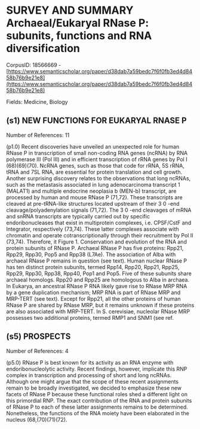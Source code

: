 # SURVEY AND SUMMARY Archaeal/Eukaryal RNase P: subunits, functions and RNA diversification

CorpusID: 18566669 - [https://www.semanticscholar.org/paper/d38dab7a59bedc7f6f0fb3ed4d8458b76b9e21e8](https://www.semanticscholar.org/paper/d38dab7a59bedc7f6f0fb3ed4d8458b76b9e21e8)

Fields: Medicine, Biology

## (s1) NEW FUNCTIONS FOR EUKARYAL RNASE P
Number of References: 11

(p1.0) Recent discoveries have unveiled an unexpected role for human RNase P in transcription of small non-coding RNA genes (ncRNA) by RNA polymerase III (Pol III) and in efficient transcription of rRNA genes by Pol I (68)(69)(70). NcRNA genes, such as those that code for rRNA, 5S rRNA, tRNA and 7SL RNA, are essential for protein translation and cell growth. Another surprising discovery relates to the observations that long ncRNAs, such as the metastasis associated in lung adenocarcinoma transcript 1 (MALAT1) and multiple endocrine neoplasia b (MEN-b) transcript, are processed by human and mouse RNase P (71,72). These transcripts are cleaved at pre-tRNA-like structures located upstream of their 3 0 -end cleavage/polyadenylation signals (71,72). The 3 0 -end cleavages of mRNA and snRNA transcripts are typically carried out by specific endoribonucleases that exist in multiprotein complexes, i.e. CPSF/CstF and Integrator, respectively (73,74). These latter complexes associate with chromatin and operate cotranscriptionally through their recruitment by Pol II (73,74). Therefore, it  Figure 1. Conservation and evolution of the RNA and protein subunits of RNase P. Archaeal RNase P has five proteins: Rpp21, Rpp29, Rpp30, Pop5 and Rpp38 (L7Ae). The association of Alba with archaeal RNase P remains in question (see text). Human nuclear RNase P has ten distinct protein subunits, termed Rpp14, Rpp20, Rpp21, Rpp25, Rpp29, Rpp30, Rpp38, Rpp40, Pop1 and Pop5. Five of these subunits share archaeal homologs. Rpp20 and Rpp25 are homologous to Alba in archaea. In Eukarya, an ancestral RNase P RNA likely gave rise to RNase MRP RNA by a gene duplication mechanism; MRP RNA is part of RNase MRP and MRP-TERT (see text). Except for Rpp21, all the other proteins of human RNase P are shared by RNase MRP, but it remains unknown if these proteins are also associated with MRP-TERT. In S. cerevisiae, nucleolar RNase MRP possesses two additional proteins, termed RMP1 and SNM1 (see ref.
## (s5) PROSPECTS
Number of References: 4

(p5.0) RNase P is best known for its activity as an RNA enzyme with endoribonucleolytic activity. Recent findings, however, implicate this RNP complex in transcription and processing of short and long ncRNAs. Although one might argue that the scope of these recent assignments remain to be broadly investigated, we decided to emphasize these new facets of RNase P because these functional roles shed a different light on this primordial RNP. The exact contribution of the RNA and protein subunits of RNase P to each of these latter assignments remains to be determined. Nonetheless, the functions of the RNA moiety have been elaborated in the nucleus (68,(70)(71)(72).
